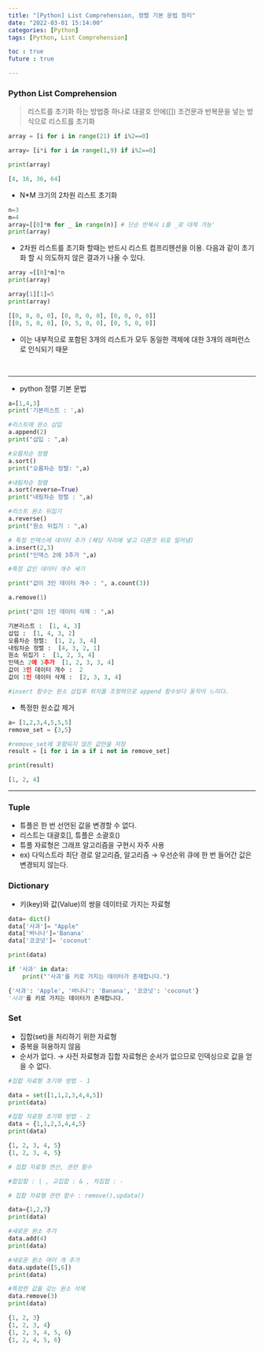 ```yaml
---
title: "[Python] List Comprehension, 정렬 기본 문법 정리"
date: "2022-03-01 15:14:00"
categories: [Python]
tags: [Python, List Comprehension]

toc : true
future : true

---
```



### Python List Comprehension

> 리스트를 초기화 하는 방법중 하나로 대괄호 안에([]) 조건문과 반복문을 넣는 방식으로 리스트를 초기화

```python
array = [i for i in range(21) if i%2==0]

array= [i*i for i in range(1,9) if i%2==0]

print(array)

﻿[4, 16, 36, 64]
```

- N*M 크기의 2차원 리스트 초기화

```python
n=3
m=4
array=[[0]*m for _ in range(n)] #﻿ 단순 반복시 i를 _로 대체 가능'
print(array)
```
* 2차원 리스트를 초기화 할때는 반드시 리스트 컴프리헨션을 이용. 다음과 같이 초기화 할 시 의도하지 않은 결과가 나올 수 있다.

```python
array =[[0]*m]*n
print(array)

array[1][1]=5
print(array)

[[0, 0, 0, 0], [0, 0, 0, 0], [0, 0, 0, 0]]
[[0, 5, 0, 0], [0, 5, 0, 0], [0, 5, 0, 0]]
```
- 이는 내부적으로 포함된 3개의 리스트가 모두 동일한 객체에 대한 3개의 래퍼런스로 인식되기 때문

<br>

------

- python 정렬 기본 문법

```python
a=[1,4,3]
print('기본리스트 : ',a)

#리스트에 원소 삽입
a.append(2)
print("삽입 : ",a)

#오름차순 정렬
a.sort()
print("오름차순 정렬: ",a)

#내림차순 정렬
a.sort(reverse=True)
print("내림차순 정렬 : ",a)

#리스트 원소 뒤집기
a.reverse()
print("원소 뒤집기 : ",a)

# 특정 인덱스에 데이터 추가 (해당 자리에 넣고 다른것 뒤로 밀어냄)
a.insert(2,3)
print("인덱스 2에 3추가 ",a)

#특정 값인 데이터 개수 세기

print("값이 3인 데이터 개수 : ", a.count(3))

a.remove(1)

print("값이 1인 데이터 삭제 : ",a)

기본리스트 :  [1, 4, 3]
삽입 :  [1, 4, 3, 2]
오름차순 정렬:  [1, 2, 3, 4]
내림차순 정렬 :  [4, 3, 2, 1]
원소 뒤집기 :  [1, 2, 3, 4]
인덱스 2에 3추가  [1, 2, 3, 3, 4]
값이 3인 데이터 개수 :  2
값이 1인 데이터 삭제 :  [2, 3, 3, 4]

#insert 함수는 원소 삽입후 위치를 조정하므로 append 함수보다 동작이 느리다.
```

- 특정한 원소값 제거

```python
a= [1,2,3,4,5,5,5]
remove_set = {3,5}

#remove_set에 포함되지 않은 값만을 저장
result = [i for i in a if i not in remove_set]

print(result)

[1, 2, 4]
```

----

### Tuple
- 튜플은 한 번 선언된 값을 변경할 수 없다.
- 리스트는 대괄호[], 튜플은 소괄호()
- 튜플 자료형은 그래프 알고리즘을 구현시 자주 사용
- ex) 다익스트라 최단 경로 알고리즘, 알고리즘 → 우선순위 큐에 한 번 들어간 값은 변경되지 않는다.


### Dictionary
- 키(key)와 값(Value)의 쌍을 데이터로 가지는 자료형

```python
data= dict()
data['사과']= "Apple"
data['바나나']='Banana'
data['코코넛']= 'coconut'

print(data)

if '사과' in data:
    print("'사과'를 키로 가지는 데이터가 존재합니다.")

{'사과': 'Apple', '바나나': 'Banana', '코코넛': 'coconut'}
'사과'를 키로 가지는 데이터가 존재합니다.
```

### Set
- 집합(set)을 처리하기 위한 자료형
- 중복을 혀용하지 않음
- 순서가 없다. → 사전 자료형과 집합 자료형은 순서가 없으므로 인덱싱으로 값을 얻을 수 없다.

```python
#집합 자료형 초기화 방법 - 1

data = set([1,1,2,3,4,4,5])
print(data)

#집합 자료형 초기화 방법 - 2
data = {1,1,2,3,4,4,5}
print(data)

{1, 2, 3, 4, 5}
{1, 2, 3, 4, 5}

# 집합 자료형 연산, 관련 함수

#합집합 : | , 교집합 : & , 차집합 : -

# 집합 자료형 관련 함수 : remove(),updata()

data={1,2,3}
print(data)

#새로운 원소 추가
data.add(4)
print(data)

#새로운 원소 여러 개 추가
data.update([5,6])
print(data)

#특정한 값을 갖는 원소 삭제
data.remove(3)
print(data)

{1, 2, 3}
{1, 2, 3, 4}
{1, 2, 3, 4, 5, 6}
{1, 2, 4, 5, 6}
```
